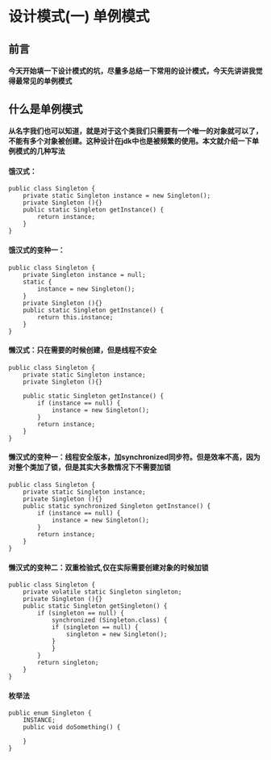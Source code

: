 # 设计模式(一) 单例模式
## 前言
#### 今天开始填一下设计模式的坑，尽量多总结一下常用的设计模式，今天先讲讲我觉得最常见的单例模式

## 什么是单例模式
#### 从名字我们也可以知道，就是对于这个类我们只需要有一个唯一的对象就可以了，不能有多个对象被创建。这种设计在jdk中也是被频繁的使用。本文就介绍一下单例模式的几种写法

#### 饿汉式：
```
public class Singleton {  
    private static Singleton instance = new Singleton();  
    private Singleton (){}  
    public static Singleton getInstance() {  
    	return instance;  
    }  
}  
```

#### 饿汉式的变种一：
```
public class Singleton {  
    private Singleton instance = null;  
    static {  
    	instance = new Singleton();  
    }  
    private Singleton (){}  
    public static Singleton getInstance() {  
    	return this.instance;  
    }  
}  
```
#### 懒汉式：只在需要的时候创建，但是线程不安全
```
public class Singleton {  
    private static Singleton instance;  
    private Singleton (){}  
  
    public static Singleton getInstance() {  
    	if (instance == null) {  
        	instance = new Singleton();  
    	}  
    	return instance;  
    }  
}  
```
#### 懒汉式的变种一：线程安全版本，加synchronized同步符。但是效率不高，因为对整个类加了锁，但是其实大多数情况下不需要加锁
```
public class Singleton {  
    private static Singleton instance;  
    private Singleton (){}  
    public static synchronized Singleton getInstance() {  
	    if (instance == null) {  
	        instance = new Singleton();  
	    }  
	    return instance;  
    }  
}  
```
#### 懒汉式的变种二：双重检验式,仅在实际需要创建对象的时候加锁
```
public class Singleton {  
    private volatile static Singleton singleton;  
    private Singleton (){}  
    public static Singleton getSingleton() {  
	    if (singleton == null) {  
	        synchronized (Singleton.class) {  
	        if (singleton == null) {  
	            singleton = new Singleton();  
	        }  
	        }  
	    }  
	    return singleton;  
    }  
}  
```

#### 枚举法
```
public enum Singleton {  
    INSTANCE;  
    public void doSomething() {  
    	
    }  
}  
```

